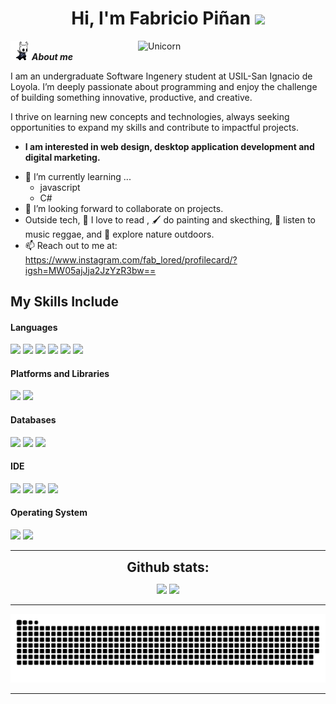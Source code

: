 <h1 align="center">Hi, I'm Fabricio Piñan <img src="https://media.giphy.com/media/hvRJCLFzcasrR4ia7z/giphy.gif" width="35"></h1>
<img align="right" width=300px alt="Unicorn" src='https://github.com/Rishit-dagli/Rishit-dagli/blob/master/images/octocat-anime.gif' />

<img src="https://raw.githubusercontent.com/TanZng/TanZng/master/assets/hollor_knight3.gif" width="30px">&nbsp;***About me***  

I am an undergraduate Software Ingenery student at USIL-San Ignacio de Loyola. I’m deeply passionate about programming and enjoy the challenge of building something innovative, productive, and creative.

I thrive on learning new concepts and technologies, always seeking opportunities to expand my skills and contribute to impactful projects.
* **I am interested in web design, desktop application development and digital marketing.**
- 🌱 I’m currently learning ...
  - javascript
  - C#
- 👯 I’m looking forward to collaborate on projects.
- Outside tech, 📖 I love to read , 🖌️ do painting and skecthing, 🎵 listen to music reggae, and 🌴 explore nature outdoors.
- 📫 Reach out to me at: <a href="https://www.instagram.com/fab_lored/profilecard/?igsh=MW05ajJja2JzYzR3bw==">https://www.instagram.com/fab_lored/profilecard/?igsh=MW05ajJja2JzYzR3bw==</a>

## My Skills Include

<h4> Languages </h4>
<span> 
 
  <img src="https://img.shields.io/badge/JavaScript-F7DF1E?style=for-the-badge&logo=javascript&logoColor=black">
  <img src="https://img.shields.io/badge/Java-ED8B00?style=for-the-badge&logo=java&logoColor=white">
  <img src="https://img.shields.io/badge/C-00599C?style=for-the-badge&logo=c&logoColor=white">
  <img src="https://img.shields.io/badge/c++-%2300599C.svg?style=for-the-badge&logo=c%2B%2B&logoColor=white">
  <img src="https://img.shields.io/badge/python-3670A0?style=for-the-badge&logo=python&logoColor=ffdd54">
  <img src="https://img.shields.io/badge/c%23-%23239120.svg?style=for-the-badge&logo=csharp&logoColor=white">
</span>

<h4> Platforms and Libraries </h4>
<span>
  <img src="https://img.shields.io/badge/.NET-5C2D91?style=for-the-badge&logo=.net&logoColor=white">
   <img src="https://img.shields.io/badge/bootstrap-%238511FA.svg?style=for-the-badge&logo=bootstrap&logoColor=white">
</span>

<h4> Databases </h4>
<span>
  <img src="https://img.shields.io/badge/mysql-4479A1.svg?style=for-the-badge&logo=mysql&logoColor=white">
  <img src="https://img.shields.io/badge/postgres-%23316192.svg?style=for-the-badge&logo=postgresql&logoColor=white">
  <img src="https://img.shields.io/badge/Microsoft%20SQL%20Server-CC2927?style=for-the-badge&logo=microsoft%20sql%20server&logoColor=white">
</span>

<h4> IDE </h4>
<span>
<img src="https://img.shields.io/badge/NetBeansIDE-1B6AC6.svg?style=for-the-badge&logo=apache-netbeans-ide&logoColor=white">
<img src="https://img.shields.io/badge/Visual_Studio_Code-0078D4?style=for-the-badge&logo=visual%20studio%20code&logoColor=white">
<img src="https://img.shields.io/badge/Replit-DD1200?style=for-the-badge&logo=Replit&logoColor=white">
<img src="https://img.shields.io/badge/Visual%20Studio-5C2D91.svg?style=for-the-badge&logo=visual-studio&logoColor=white">



<h4> Operating System </h4>
<span>
  <img src="https://img.shields.io/badge/Linux-FCC624?style=for-the-badge&logo=linux&logoColor=black">
  <img src="https://img.shields.io/badge/Microsoft-0078D4?style=for-the-badge&logo=microsoft&logoColor=white">

</span>

----

<div align="center">
<h2 align="center" style="margin: 5px 10px;">Github stats:</h2> 

[![](https://github-readme-stats.vercel.app/api?username=Fab-Lore&show_icons=true&theme=tokyonight&hide_border=true&locale=en)](https://github.com/Fab-Lore)
[![](https://github-readme-streak-stats.herokuapp.com/?user=Fab-Lore&theme=material-palenight)](https://github.com/Fab-Lore)
</div>

----

<p align="center">
  <img  src="https://raw.githubusercontent.com/Elanza-48/Elanza-48/main/resources/img/github-contribution-grid-snake.svg"
    alt="example" />
</p>

------

